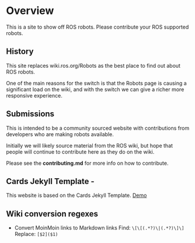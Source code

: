 # Overview

This is a site to show off ROS robots. Please contribute your ROS supported robots.

## History
This site replaces wiki.ros.org/Robots as the best place to find out about ROS robots.

One of the main reasons for the switch is that the Robots page is causing a significant load on the wiki, and with the switch we can give a richer more responsive experience.

## Submissions

This is intended to be a community sourced website with contributions from developers who are making robots available.

Initially we will likely source material from the ROS wiki, but hope that people will continue to contribute here as they do on the wiki.

Please see the **contributing.md** for more info on how to contribute.

## Cards Jekyll Template -

This website is based on the Cards Jekyll Template.
 [Demo](http://willianjusten.com.br/cards-jekyll-template)

 ## Wiki conversion regexes  

 * Convert MoinMoin links to Markdown links
 Find: `\[\[(.*?)\|(.*?)\]\]`
 Replace: `[$2]($1)`
